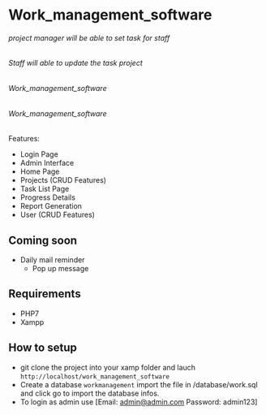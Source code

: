 # Work_management_software

###### project manager will be able to set task for staff 
###### Staff will able to update  the task project 
###### Work_management_software
###### Work_management_software

Features:
- Login Page
- Admin Interface
- Home Page
- Projects (CRUD Features)
- Task List Page
- Progress Details
- Report Generation
- User (CRUD Features)

## Coming soon 
- Daily mail reminder
    - Pop up message

## Requirements 
- PHP7
- Xampp

## How to setup
- git clone the project into your xamp folder and lauch `http://localhost/work_management_software`
- Create a database `workmanagement` import the file in /database/work.sql and click go to import the database infos.
- To login as admin use [Email: admin@admin.com Password: admin123]






